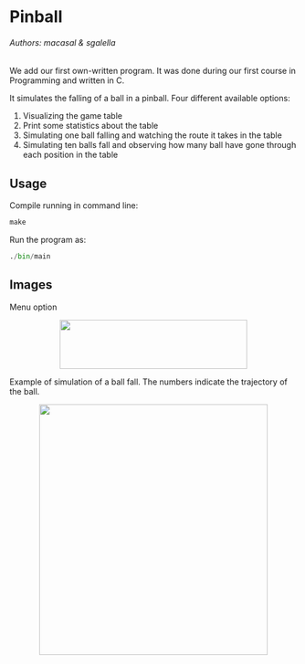 # Pinball

###### _Authors: macasal & sgalella_

We add our first own-written program. It was done during our first course in Programming and written in C.

It simulates the falling of a ball in a pinball. Four different available options:
1. Visualizing the game table
2. Print some statistics about the table
3. Simulating one ball falling and watching the route it takes in the table
4. Simulating ten balls fall and observing how many ball have gone through each position in the table


## Usage 

Compile running in command line:
```python
make
```

Run the program as:
```python
./bin/main
```


## Images

Menu option

<p align="center">
  <img width="328" height="86" src="images/menu.jpg">
</p>

Example of simulation of a ball fall. The numbers indicate the trajectory of the ball.

<p align="center">
  <img width="400" height="439" src="images/pinball.jpg">
</p>
 

